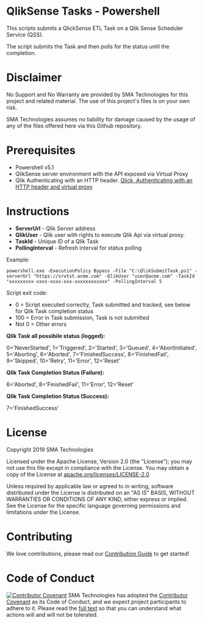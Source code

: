 # QlikSense Tasks - Powershell
This scripts submits a QlickSense ETL Task on a Qlik Sense Scheduler Service (QSS).

The script submits the Task and then polls for the status until the completion.

# Disclaimer
No Support and No Warranty are provided by SMA Technologies for this project and related material. The use of this project's files is on your own risk.

SMA Technologies assumes no liability for damage caused by the usage of any of the files offered here via this Github repository.

# Prerequisites

* Powershell v5.1
* QlikSense server environment with the API exposed via Virtual Proxy
* Qlik Authenticating with an HTTP header. <a href url="https://help.qlik.com/en-US/sense-developer/June2019/Subsystems/RepositoryServiceAPI/Content/Sense_RepositoryServiceAPI/RepositoryServiceAPI-Connect-API-Authenticate-Reqs.htm#anchor-3">Qlick, Authenticating with an HTTP header and virtual proxy</a>

# Instructions

  * <b>ServerUrl</b> - Qlik Server address
  * <b>QlikUser</b> - Qlik user with rights to execute Qlik Api via virtual proxy.
  * <b>TaskId</b> - Unique ID of a Qlik Task
  * <b>PollingInterval</b> - Refresh interval for status polling 
  
Example:
```
powershell.exe -ExecutionPolicy Bypass -File "C:\QlikSubmitTask.ps1" -serverUrl "https://srvtst.acme.com" -QlikUser "user@acme.com" -TaskId "xxxxxxxxx-xxxx-xxxx-xxx-xxxxxxxxxxxx" -PollingInterval 5

```  
Script exit code:
  * 0 = Script executed correclty, Task submitted and tracked, see below for Qlik Task completion status
  * 100 = Error in Task submission, Task is not submitted
  * Not 0 = Other errors


<b>Qlik Task all  possibile status (logged):</b>

0='NeverStarted', 1='Triggered', 2='Started', 3='Queued', 4='AbortInitiated', 5='Aborting', 6='Aborted', 7='FinishedSuccess', 8='FinishedFail', 9='Skipped', 10='Retry', 11='Error', 12='Reset'

<b>Qlik Task Completion Status (Failure):</b>

6='Aborted', 8='FinishedFail', 11='Error', 12='Reset'

<b>Qlik Task Completion Status (Success):</b>

7='FinishedSuccess'

# License
Copyright 2019 SMA Technologies

Licensed under the Apache License, Version 2.0 (the "License");
you may not use this file except in compliance with the License.
You may obtain a copy of the License at [apache.org/licenses/LICENSE-2.0](http://www.apache.org/licenses/LICENSE-2.0)

Unless required by applicable law or agreed to in writing, software
distributed under the License is distributed on an "AS IS" BASIS,
WITHOUT WARRANTIES OR CONDITIONS OF ANY KIND, either express or implied.
See the License for the specific language governing permissions and
limitations under the License.

# Contributing
We love contributions, please read our [Contribution Guide](CONTRIBUTING.md) to get started!

# Code of Conduct
[![Contributor Covenant](https://img.shields.io/badge/Contributor%20Covenant-v2.0%20adopted-ff69b4.svg)](code-of-conduct.md)
SMA Technologies has adopted the [Contributor Covenant](CODE_OF_CONDUCT.md) as its Code of Conduct, and we expect project participants to adhere to it. Please read the [full text](CODE_OF_CONDUCT.md) so that you can understand what actions will and will not be tolerated.
